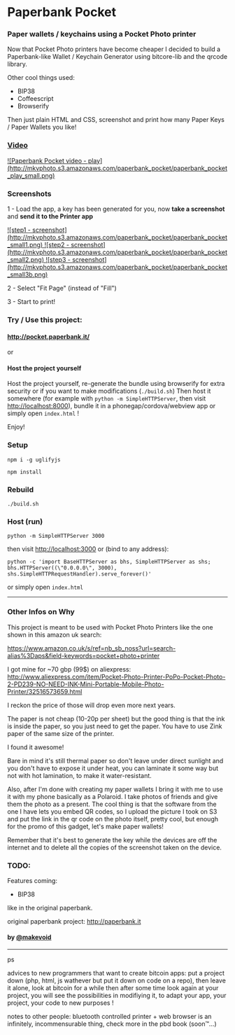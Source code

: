 # Paperbank Pocket

### Paper wallets / keychains using a Pocket Photo printer

Now that Pocket Photo printers have become cheaper I decided to build a Paperbank-like Wallet / Keychain Generator using bitcore-lib and the qrcode library.

Other cool things used:

- BIP38
- Coffeescript
- Browserify

Then just plain HTML and CSS, screenshot and print how many Paper Keys / Paper Wallets you like!

### [Video](https://vimeo.com/156742301)

<a href="https://vimeo.com/156742301">
![Paperbank Pocket video - play](http://mkvphoto.s3.amazonaws.com/paperbank_pocket/paperbank_pocket_play_small.png)
</a>

### Screenshots

1 - Load the app, a key has been generated for you, now **take a screenshot** and **send it to the Printer app**

<a href="http://mkvphoto.s3.amazonaws.com/paperbank_pocket/paperbank_pocket1.mp4">
![step1 - screenshot](http://mkvphoto.s3.amazonaws.com/paperbank_pocket/paperbank_pocket_small1.png)
</a>
<a href="http://mkvphoto.s3.amazonaws.com/paperbank_pocket/paperbank_pocket2.mp4">
![step2 - screenshot](http://mkvphoto.s3.amazonaws.com/paperbank_pocket/paperbank_pocket_small2.png)
</a>
<a href="http://mkvphoto.s3.amazonaws.com/paperbank_pocket/paperbank_pocket3.mp4">
![step3 - screenshot](http://mkvphoto.s3.amazonaws.com/paperbank_pocket/paperbank_pocket_small3b.png)
</a>

2 - Select "Fit Page" (instead of "Fill")

3 - Start to print!

### Try / Use this project:

#### http://pocket.paperbank.it/

or

#### Host the project yourself

Host the project yourself, re-generate the bundle using browserify for extra security or if you want to make modifications (`./build.sh`)
Then host it somewhere (for example with `python -m SimpleHTTPServer`, then visit <http://localhost:8000>), bundle it in a phonegap/cordova/webview app or simply open `index.html` !

Enjoy!

### Setup
    
    npm i -g uglifyjs

    npm install

### Rebuild

    ./build.sh

### Host (run)

    python -m SimpleHTTPServer 3000

then visit <http://localhost:3000>
or (bind to any address):

    python -c 'import BaseHTTPServer as bhs, SimpleHTTPServer as shs; bhs.HTTPServer((\"0.0.0.0\", 3000), shs.SimpleHTTPRequestHandler).serve_forever()'

or simply open `index.html`

---

### Other Infos on Why

This project is meant to be used with Pocket Photo Printers like the one shown in this amazon uk search:

https://www.amazon.co.uk/s/ref=nb_sb_noss?url=search-alias%3Daps&field-keywords=pocket+photo+printer

I got mine for ~70 gbp (99$) on aliexpress: http://www.aliexpress.com/item/Pocket-Photo-Printer-PoPo-Pocket-Photo-2-PD239-NO-NEED-INK-Mini-Portable-Mobile-Photo-Printer/32516573659.html

I reckon the price of those will drop even more next years.

The paper is not cheap (10-20p per sheet) but the good thing is that the ink is inside the paper, so you just need to get the paper. You have to use Zink paper of the same size of the printer.

I found it awesome!

Bare in mind it's still thermal paper so don't leave under direct sunlight and you don't have to expose it under heat, you can laminate it some way but not with hot lamination, to make it water-resistant.

Also, after I'm done with creating my paper wallets I bring it with me to use it with my phone basically as a Polaroid. I take photos of friends and give them the photo as a present. The cool thing is that the software from the one I have lets you embed QR codes, so I upload the picture I took on S3 and put the link in the qr code on the photo itself, pretty cool, but enough for the promo of this gadget, let's make paper wallets!

Remember that it's best to generate the key while the devices are off the internet and to delete all the copies of the screenshot taken on the device.

### TODO:

Features coming:

- BIP38

like in the original paperbank.


original paperbank project: http://paperbank.it

#### by [@makevoid](https://twitter.com/makevoid)


----

ps

advices to new programmers that want to create bitcoin apps: put a project down (php, html, js wathever but put it down on code on a repo), then leave it alone, look at bitcoin for a while then after some time look again at your project, you will see the possibilities in modifiying it, to adapt your app, your project, your code to new purposes !

notes to other people: bluetooth controlled printer + web browser is an infinitely, incommensurable thing, check more in the pbd book (soon™...)
